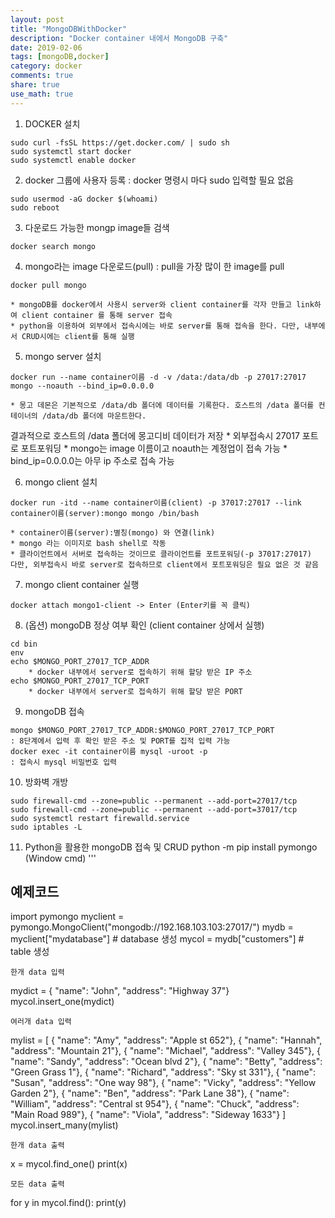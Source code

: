 ```yaml
---
layout: post
title: "MongoDBWithDocker"
description: "Docker container 내에서 MongoDB 구축"
date: 2019-02-06
tags: [mongoDB,docker]
category: docker
comments: true
share: true
use_math: true
---
```


1. DOCKER 설치
~~~
sudo curl -fsSL https://get.docker.com/ | sudo sh
sudo systemctl start docker
sudo systemctl enable docker
~~~

2. docker 그룹에 사용자 등록 : docker 명령시 마다 sudo 입력할 필요 없음
~~~
sudo usermod -aG docker $(whoami)
sudo reboot
~~~

3. 다운로드 가능한 mongp image들 검색
~~~
docker search mongo
~~~

4. mongo라는 image 다운로드(pull) : pull을 가장 많이 한 image를 pull
~~~
docker pull mongo
~~~

    * mongoDB를 docker에서 사용시 server와 client container를 각자 만들고 link하여 client container 를 통해 server 접속
    * python을 이용하여 외부에서 접속시에는 바로 server를 통해 접속을 한다. 다만, 내부에서 CRUD시에는 client를 통해 실행

5. mongo server 설치
~~~
docker run --name container이름 -d -v /data:/data/db -p 27017:27017 mongo --noauth --bind_ip=0.0.0.0 
~~~
    * 몽고 데몬은 기본적으로 /data/db 폴더에 데이터를 기록한다. 호스트의 /data 폴더를 컨테이너의 /data/db 폴더에 마운트한다. 
   결과적으로 호스트의 /data 폴더에 몽고디비 데이터가 저장
	* 외부접속시 27017 포트로 포트포워딩
	* mongo는 image 이름이고 noauth는 계정업이 접속 가능 
	* bind_ip=0.0.0.0는 아무 ip 주소로 접속 가능

6. mongo client 설치
~~~
docker run -itd --name container이름(client) -p 37017:27017 --link container이름(server):mongo mongo /bin/bash
~~~
    * container이름(server):별칭(mongo) 와 연결(link)
	* mongo 라는 이미지로 bash shell로 작동
    * 클라이언트에서 서버로 접속하는 것이므로 클라이언트를 포트포워딩(-p 37017:27017)
    다만, 외부접속시 바로 server로 접속하므로 client에서 포트포워딩은 필요 없은 것 같음

7. mongo client	container 실행
~~~
docker attach mongo1-client -> Enter (Enter키를 꼭 클릭)
~~~

8. (옵션) mongoDB 정상 여부 확인 (client container 상에서 실행)
~~~
cd bin
env
echo $MONGO_PORT_27017_TCP_ADDR
    * docker 내부에서 server로 접속하기 위해 할당 받은 IP 주소
echo $MONGO_PORT_27017_TCP_PORT
    * docker 내부에서 server로 접속하기 위해 할당 받은 PORT
~~~

9. mongoDB 접속 
~~~
mongo $MONGO_PORT_27017_TCP_ADDR:$MONGO_PORT_27017_TCP_PORT
: 8단계에서 입력 후 확인 받은 주소 및 PORT를 집적 입력 가능
docker exec -it container이름 mysql -uroot -p
: 접속시 mysql 비밀번호 입력
~~~

10. 방화벽 개방
~~~
sudo firewall-cmd --zone=public --permanent --add-port=27017/tcp
sudo firewall-cmd --zone=public --permanent --add-port=37017/tcp 
sudo systemctl restart firewalld.service
sudo iptables -L
~~~

11. Python을 활용한 mongoDB 접속 및 CRUD
python -m pip install pymongo (Window cmd)
'''
## 예제코드<br>

import pymongo
myclient = pymongo.MongoClient("mongodb://192.168.103.103:27017/")
mydb = myclient["mydatabase"] # database 생성
mycol = mydb["customers"] # table 생성

	한개 data 입력
mydict = { "name": "John", "address": "Highway 37"} 
mycol.insert_one(mydict) 

	여러개 data 입력
mylist = [
  { "name": "Amy", "address": "Apple st 652"},
  { "name": "Hannah", "address": "Mountain 21"},
  { "name": "Michael", "address": "Valley 345"},
  { "name": "Sandy", "address": "Ocean blvd 2"},
  { "name": "Betty", "address": "Green Grass 1"},
  { "name": "Richard", "address": "Sky st 331"},
  { "name": "Susan", "address": "One way 98"},
  { "name": "Vicky", "address": "Yellow Garden 2"},
  { "name": "Ben", "address": "Park Lane 38"},
  { "name": "William", "address": "Central st 954"},
  { "name": "Chuck", "address": "Main Road 989"},
  { "name": "Viola", "address": "Sideway 1633"}
]
mycol.insert_many(mylist) 

	한개 data 출력
x = mycol.find_one()
print(x)

	모든 data 출력
for y in mycol.find():
    print(y)
